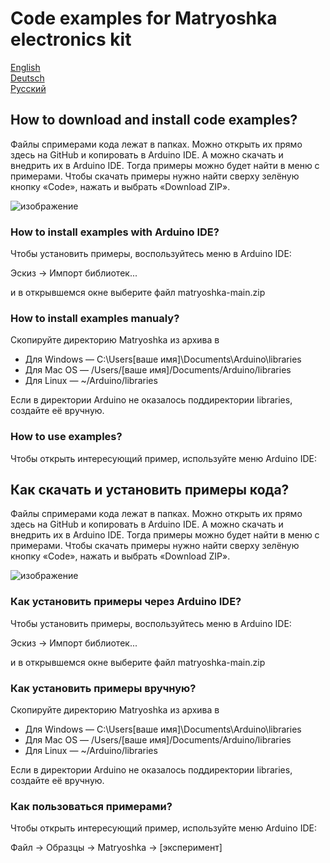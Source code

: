 # Code examples for Matryoshka electronics kit
[English](http://github.com)  
[Deutsch](https://github.com/amperka/matryoshka#how-to-download-and-install-code-examples)  
[Русский](https://github.com/amperka/matryoshka#%D0%BA%D0%B0%D0%BA-%D1%81%D0%BA%D0%B0%D1%87%D0%B0%D1%82%D1%8C-%D0%B8-%D1%83%D1%81%D1%82%D0%B0%D0%BD%D0%BE%D0%B2%D0%B8%D1%82%D1%8C-%D0%BF%D1%80%D0%B8%D0%BC%D0%B5%D1%80%D1%8B-%D0%BA%D0%BE%D0%B4%D0%B0)  

## How to download and install code examples?
Файлы спримерами кода лежат в папках. Можно открыть их прямо здесь на GitHub и копировать в Arduino IDE. А можно скачать и внедрить их в Arduino IDE. Тогда примеры можно будет найти в меню с примерами. Чтобы скачать примеры нужно найти сверху зелёную кнопку «Code», нажать и выбрать «Download ZIP».

![изображение](https://user-images.githubusercontent.com/49651505/118540297-22dfd980-b759-11eb-8f73-641a151737d7.png)

### How to install examples with Arduino IDE?

Чтобы установить примеры, воспользуйтесь меню в Arduino IDE: 

Эскиз → Импорт библиотек...

и в открывшемся окне выберите файл matryoshka-main.zip


### How to install examples manualy?

Скопируйте директорию Matryoshka из архива в

* Для Windows — C:\Users\[ваше имя]\Documents\Arduino\libraries
* Для Mac OS  — /Users/[ваше имя]/Documents/Arduino/libraries
* Для Linux   — ~/Arduino/libraries

Если в директории Arduino не оказалось поддиректории libraries,
создайте её вручную.

### How to use examples? 

Чтобы открыть интересующий пример, используйте меню Arduino IDE:


## Как скачать и установить примеры кода?
Файлы спримерами кода лежат в папках. Можно открыть их прямо здесь на GitHub и копировать в Arduino IDE. А можно скачать и внедрить их в Arduino IDE. Тогда примеры можно будет найти в меню с примерами. Чтобы скачать примеры нужно найти сверху зелёную кнопку «Code», нажать и выбрать «Download ZIP».

![изображение](https://user-images.githubusercontent.com/49651505/118540297-22dfd980-b759-11eb-8f73-641a151737d7.png)

### Как установить примеры через Arduino IDE?

Чтобы установить примеры, воспользуйтесь меню в Arduino IDE: 

Эскиз → Импорт библиотек...

и в открывшемся окне выберите файл matryoshka-main.zip


### Как установить примеры вручную?

Скопируйте директорию Matryoshka из архива в

* Для Windows — C:\Users\[ваше имя]\Documents\Arduino\libraries
* Для Mac OS  — /Users/[ваше имя]/Documents/Arduino/libraries
* Для Linux   — ~/Arduino/libraries

Если в директории Arduino не оказалось поддиректории libraries,
создайте её вручную.

### Как пользоваться примерами? 

Чтобы открыть интересующий пример, используйте меню Arduino IDE:

Файл → Образцы → Matryoshka → [эксперимент]
